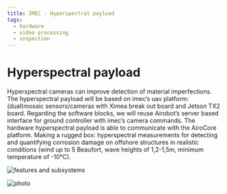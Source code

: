 ```yaml
---
title: IMEC - Hyperspectral payload
tags:
  - hardware
  - video processing
  - inspection
---
```


# Hyperspectral payload

Hyperspectral cameras can improve detection of material imperfections. The hyperspectral payload will be based on imec’s uav platform: (dual)mosaic sensors/cameras with Ximea break out board and Jetson TX2 board. Regarding the software blocks, we will reuse Airobot’s server based interface for ground controller with imec’s camera commands.
The hardware hyperspectral payload is able to communicate with the AiroCore platform. Making a rugged box:  hyperspectral measurements for detecting and quantifying corrosion damage on offshore structures in realistic conditions (wind up to 5 Beaufort, wave heights of 1,2-1,5m, minimum temperature of -10°C).

![features and subsystems](../../img/IMEC.png)

![photo](../../img/IMEC_2.png)

